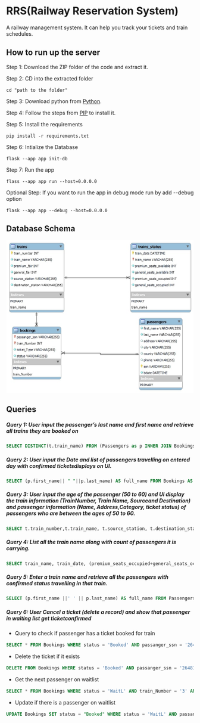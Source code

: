 # RRS(Railway Reservation System)

A railway management system. It can help you track your tickets and train schedules.

## How to run up the server

Step 1: Download the ZIP folder of the code and extract it.

Step 2: CD into the extracted folder

```console
cd "path to the folder"
```

Step 3: Download python from [Python](https://www.python.org/downloads/).

Step 4: Follow the steps from [PIP](https://pip.pypa.io/en/stable/installation/) to install it.

Step 5: Install the requirements

```console
pip install -r requirements.txt
```

Step 6: Intialize the Database

```console
flask --app app init-db
```

Step 7: Run the app

```console
flass --app app run --host=0.0.0.0
```

Optional Step: If you want to run the app in debug mode run by add --debug option

```console
flask --app app --debug --host=0.0.0.0
```

## Database Schema

![Schema](./app/db/schema.jpg)

## Queries

##### Query 1: User input the passenger’s last name and first name and retrieve all trains they are booked on

```sql
SELECT DISTINCT(t.train_name) FROM (Passengers as p INNER JOIN Bookings AS b ON p.ssn = b.passanger_ssn) INNER JOIN Trains AS t ON b.train_Number = t.train_number WHERE p.first_name = 'James' AND p.last_name = 'Butt';
```

##### Query 2: User input the Date and list of passengers travelling on entered day with confirmed ticketsdisplays on UI.

```sql
SELECT (p.first_name|| " "||p.last_name) AS full_name FROM Bookings AS b JOIN Trains as t ON b.train_Number = t.train_number JOIN Passengers as p ON p.ssn = b.passanger_ssn WHERE b.status = 'Booked' AND t.train_number in (SELECT t.train_number FROM Trains_Status AS ts JOIN Trains AS t ON ts.train_name = t.train_name WHERE ts.train_date = '2022-02-19');
```

##### Query 3: User input the age of the passenger (50 to 60) and UI display the train information (TrainNumber, Train Name, Sourceand Destination) and passenger information (Name, Address,Category, ticket status) of passengers who are between the ages of 50 to 60.

```sql
SELECT t.train_number,t.train_name, t.source_station, t.destination_station, p.first_name, p.last_name, p.address, b.ticket_Type as category, b.status as status, cast(strftime('%Y', 'now') - strftime('%Y', bdate) as int)  AS age FROM Trains AS t JOIN Bookings AS b ON b.train_Number = t.train_number Join Passengers AS p ON p.ssn = b.passanger_ssn WHERE age BETWEEN 50 AND 60 ORDER BY age;
```

##### Query 4: List all the train name along with count of passengers it is carrying.

```sql
SELECT train_name, train_date, (premium_seats_occupied+general_seats_occupied) AS passengers_count FROM Trains_Status;
```

##### Query 5: Enter a train name and retrieve all the passengers with confirmed status travelling in that train.

```sql
SELECT (p.first_name ||' ' || p.last_name) AS full_name FROM Passengers as p JOIN Bookings as b ON p.ssn = b.passanger_ssn JOIN Train as t ON b.train_Number = t.train_number WHERE t.train_name = 'Flying Scottsman' AND b.status = 'Booked';
```

##### Query 6: User Cancel a ticket (delete a record) and show that passenger in waiting list get ticketconfirmed

- Query to check if passenger has a ticket booked for train

```sql
SELECT * FROM Bookings WHERE status = 'Booked' AND passanger_ssn = '264816896' AND train_Number = '3' AND ticket_Type = 'Premium';
```

- Delete the ticket if it exists

```sql
DELETE FROM Bookings WHERE status = 'Booked' AND passanger_ssn = '264816896' AND train_Number = '3' AND ticket_Type = 'Premium';
```

- Get the next passenger on waitlist

```sql
SELECT * FROM Bookings WHERE status = 'WaitL' AND train_Number = '3' AND ticket_Type = 'Premium' LIMIT 1;
```

- Update if there is a passenger on waitlist

```sql
UPDATE Bookings SET status = "Booked" WHERE status = 'WaitL' AND passanger_ssn = '256558303' AND train_Number = '3' AND ticket_Type = 'Premium'
```
